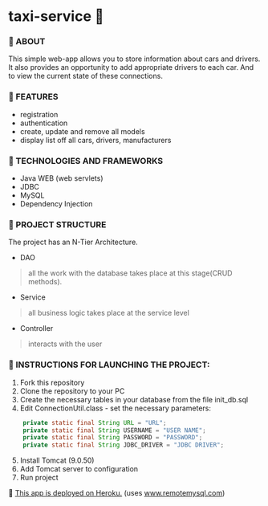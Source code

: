 # taxi-service :taxi:

### :rainbow: ABOUT
This simple web-app allows you to store information about cars and drivers.
It also provides an opportunity to add appropriate drivers to each car.
And to view the current state of these connections.

### :dart: FEATURES
+ registration
+ authentication
+ create, update and remove all models
+ display list off all cars, drivers, manufacturers

### :hammer: TECHNOLOGIES AND FRAMEWORKS
+ Java WEB (web servlets)
+ JDBC
+ MySQL
+ Dependency Injection

### :vertical_traffic_light: PROJECT STRUCTURE
The project has an N-Tier Architecture.
+ DAO 
> all the work with the database takes place at this stage(CRUD methods).
+ Service
> all business logic takes place at the service level
+ Controller
> interacts with the user

### :eyes: INSTRUCTIONS FOR LAUNCHING THE PROJECT:
1. Fork this repository
2. Clone the repository to your PC
3. Create the necessary tables in your database from the file init_db.sql
4. Edit ConnectionUtil.class - set the necessary parameters:
~~~java
    private static final String URL = "URL";
    private static final String USERNAME = "USER NAME";
    private static final String PASSWORD = "PASSWORD";
    private static final String JDBC_DRIVER = "JDBC DRIVER";
~~~
5. Install Tomcat (9.0.50)
6. Add Tomcat server to configuration
7. Run project

:link: [This app is deployed on Heroku.](https://mighty-beyond-04392.herokuapp.com/)
(uses www.remotemysql.com)
